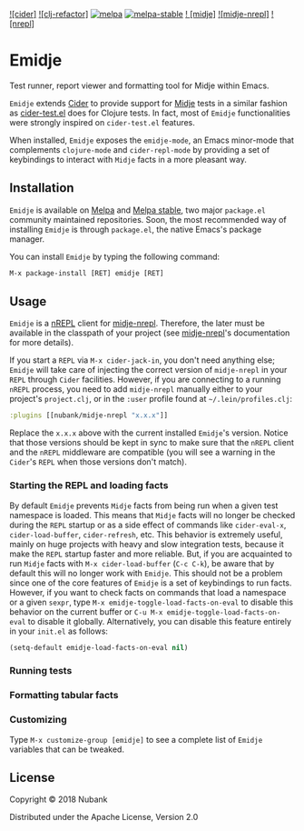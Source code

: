 [![cider]](https://github.com/clojure-emacs/cider)
[![clj-refactor]](https://github.com/clojure-emacs/clj-refactor.el)
[![melpa](http://melpa.org/packages/clj-refactor-badge.svg)](http://melpa.org/#/clj-refactor)
[![melpa-stable](http://stable.melpa.org/packages/clj-refactor-badge.svg)](http://stable.melpa.org/#/clj-refactor)
[! [midje]](https://github.com/marick/Midje)
[![midje-nrepl]](https://github.com/nubank/midje-nrepl)
[![nrepl]](https://github.com/nrepl/nrepl)

# Emidje

Test runner, report viewer and formatting tool for Midje within Emacs.

`Emidje` extends [Cider](cider) to provide support for [Midje](midje) tests in a
similar fashion as
[cider-test.el](https://github.com/clojure-emacs/cider/blob/master/cider-test.el)
does for Clojure tests. In fact, most of `Emidje` functionalities were strongly
inspired on `cider-test.el` features.

When installed, `Emidje` exposes the `emidje-mode`, an Emacs minor-mode that
complements `clojure-mode` and `cider-repl-mode` by providing a set of
keybindings to interact with `Midje` facts in a more pleasant way.

## Installation

`Emidje` is available on [Melpa](melpa) and [Melpa stable](melpa-stable), two
major `package.el` community maintained repositories. Soon, the most recommended
way of installing `Emidje` is through `package.el`, the native Emacs's package
manager.

You can install `Emidje` by typing the following command:

```el
M-x package-install [RET] emidje [RET]
```

## Usage

`Emidje` is a [nREPL](nrepl) client for [midje-nrepl](midje-nrepl). Therefore,
the later must be available in the classpath of your project (see
[midje-nrepl](midje-nrepl)'s documentation for more details).

If you start a `REPL` via `M-x cider-jack-in`, you don't need anything else;
`Emidje` will take care of injecting the correct version of `midje-nrepl` in
your `REPL` through `Cider` facilities. However, if you are connecting to a
running `nREPL` process, you need to add `midje-nrepl` manually either to your
project's `project.clj`, or in the `:user` profile found at
`~/.lein/profiles.clj`:

```clojure
:plugins [[nubank/midje-nrepl "x.x.x"]]
```

Replace the `x.x.x` above with the current installed `Emidje`'s version. Notice
that those versions should be kept in sync to make sure that the `nREPL` client
and the `nREPL` middleware are compatible (you will see a warning in the
`Cider`'s `REPL` when those versions don't match).

### Starting the REPL and loading facts

By default `Emidje` prevents `Midje` facts from being run when a given test
namespace is loaded. This means that `Midje` facts will no longer be checked
during the `REPL` startup or as a side effect of commands like `cider-eval-x`,
`cider-load-buffer`, `cider-refresh`, etc. This behavior is extremely useful,
mainly on huge projects with heavy and slow integration tests, because it make
the `REPL` startup faster and more reliable. But, if you are acquainted to run
`Midje` facts with `M-x cider-load-buffer` (`C-c C-k`), be aware that by default
this will no longer work with `Emidje`. This should not be a problem since one
of the core features of `Emidje` is a set of keybindings to run facts. However,
if you want to check facts on commands that load a namespace or a given `sexpr`,
type `M-x emidje-toggle-load-facts-on-eval` to disable this behavior on the
current buffer or `C-u M-x emidje-toggle-load-facts-on-eval` to disable it
globally. Alternatively, you can disable this feature entirely in your `init.el`
as follows:

```el
(setq-default emidje-load-facts-on-eval nil)
```

### Running tests

### Formatting tabular facts

### Customizing

Type `M-x customize-group [emidje]` to see a complete list of `Emidje` variables
that can be tweaked.
## License
Copyright © 2018 Nubank

Distributed under the Apache License, Version 2.0
